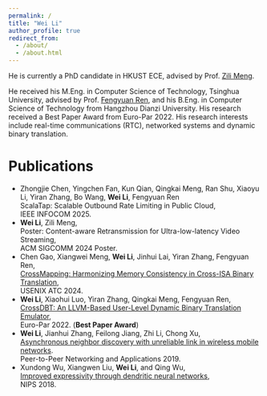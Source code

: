 ```yaml
---
permalink: /
title: "Wei Li"
author_profile: true
redirect_from: 
  - /about/
  - /about.html
---
```


He is currently a PhD candidate in HKUST ECE, advised by Prof. [Zili Meng](https://zilimeng.com/).

He received his M.Eng. in Computer Science of Technology, Tsinghua University, advised by Prof. [Fengyuan Ren](https://nns.cs.tsinghua.edu.cn/personal/renfy/renfy.html), and his B.Eng. in Computer Science of Technology from Hangzhou Dianzi University. His research received a Best Paper Award from Euro-Par 2022. His research interests include real-time communications (RTC), networked systems and dynamic binary translation.

Publications
======
* Zhongjie Chen, Yingchen Fan, Kun Qian, Qingkai Meng, Ran Shu, Xiaoyu Li, Yiran Zhang, Bo Wang, **Wei Li**, Fengyuan Ren  
ScalaTap: Scalable Outbound Rate Limiting in Public Cloud,  
IEEE INFOCOM 2025.
* **Wei Li**, Zili Meng,  
Poster: Content-aware Retransmission for Ultra-low-latency Video Streaming,  
ACM SIGCOMM 2024 Poster.
* Chen Gao, Xiangwei Meng, **Wei Li**, Jinhui Lai, Yiran Zhang, Fengyuan Ren,  
[CrossMapping: Harmonizing Memory Consistency in Cross-ISA Binary Translation](https://www.usenix.org/conference/atc24/presentation/gao-chen),  
USENIX ATC 2024.
* **Wei Li**, Xiaohui Luo, Yiran Zhang, Qingkai Meng, Fengyuan Ren,  
[CrossDBT: An LLVM-Based User-Level Dynamic Binary Translation Emulator](https://link.springer.com/chapter/10.1007/978-3-031-12597-3_1),  
Euro-Par 2022. (**Best Paper Award**)
* **Wei Li**, Jianhui Zhang, Feilong Jiang, Zhi Li, Chong Xu,  
[Asynchronous neighbor discovery with unreliable link in wireless mobile networks](https://link.springer.com/article/10.1007/s12083-018-0672-y).  
Peer-to-Peer Networking and Applications 2019.
* Xundong Wu, Xiangwen Liu, **Wei Li**, and Qing Wu,  
[Improved expressivity through dendritic neural networks](https://papers.nips.cc/paper_files/paper/2018/hash/e32c51ad39723ee92b285b362c916ca7-Abstract.html),  
NIPS 2018.